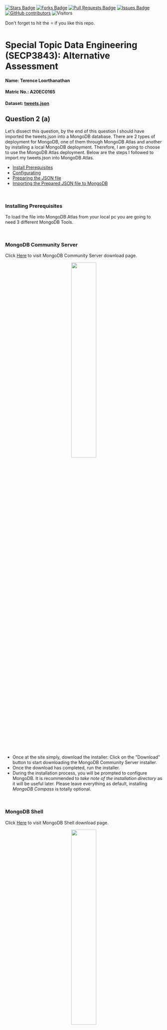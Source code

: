 <a href="https://github.com/drshahizan/SECP3843/stargazers"><img src="https://img.shields.io/github/stars/drshahizan/SECP3843" alt="Stars Badge"/></a>
<a href="https://github.com/drshahizan/SECP3843/network/members"><img src="https://img.shields.io/github/forks/drshahizan/SECP3843" alt="Forks Badge"/></a>
<a href="https://github.com/drshahizan/SECP3843/pulls"><img src="https://img.shields.io/github/issues-pr/drshahizan/SECP3843" alt="Pull Requests Badge"/></a>
<a href="https://github.com/drshahizan/SECP3843/issues"><img src="https://img.shields.io/github/issues/drshahizan/SECP3843" alt="Issues Badge"/></a>
<a href="https://github.com/drshahizan/SECP3843/graphs/contributors"><img alt="GitHub contributors" src="https://img.shields.io/github/contributors/drshahizan/SECP3843?color=2b9348"></a>
![Visitors](https://api.visitorbadge.io/api/visitors?path=https%3A%2F%2Fgithub.com%2Fdrshahizan%2FSECP3843&labelColor=%23d9e3f0&countColor=%23697689&style=flat)

Don't forget to hit the :star: if you like this repo.

# Special Topic Data Engineering (SECP3843): Alternative Assessment

#### Name: Terence Loorthanathan
#### Matric No.: A20EC0165
#### Dataset: [tweets.json](https://github.com/drshahizan/dataset/tree/main/mongodb/06-tweets)

## Question 2 (a)

Let’s dissect this question, by the end of this question I should have imported the tweets.json into a MongoDB database. There are 2 types of deployment for MongoDB, one of them through MongoDB Atlas and another by installing a local MongoDB deployment. Therefore, I am going to choose to use the MongoDB Atlas deployment. Below are the steps I followed to import my tweets.json into MongoDB Atlas.

* [Install Prerequisites](#Installing-Prerequisites)
* [Configurating](#Configurating)
* [Preparing the JSON file](#Preparing-the-JSON-file)
* [Importing the Prepared JSON file to MongoDB](#Importing-the-Prepared-JSON-file-to-MongoDB)

<br>

### Installing Prerequisites

To load the file into MongoDB Atlas from your local pc you are going to need 3 different MongoDB Tools.

<br>

### MongoDB Community Server
Click [Here](https://www.mongodb.com/try/download/community-kubernetes-operator) to visit MongoDB Community Server download page.

<p align="center"><img width="40%" src="./files/images/MongoDB_server.jpg"></img></p>

* Once at the site simply, download the installer: Click on the "Download" button to start downloading the MongoDB Community Server installer.
* Once the download has completed, run the installer.
* During the installation process, you will be prompted to configure MongoDB. It is recommended to *take note of the installation directory* as it will be useful later. Please leave everything as default, installing *MongoDB Compass* is totally optional.

<br>

### MongoDB Shell

Click [Here](https://www.mongodb.com/try/download/shell) to visit MongoDB Shell download page.

<p align="center"><img width="40%" src="./files/images/MongoDB_shell.jpg"></img></p>

Why do we need shell? For a few reasons: Requirement of the question. Not to mention, We need to connect to our MongoDB Deployment in Atlas.

* Once at the site simply, download the zip: Click on the "Download" button to start downloading the MongoDB Shell.
* Once the download has completed, Extract it at a desired location.
* Again, It is recommended to *take note of the installation directory* as it will be useful later.

<br>

### MongoDB Command Line Database Tools

Click [Here](https://www.mongodb.com/try/download/database-tools) to visit MongoDB Command Line Database Tools download page.

<p align="center"><img width="40%" src="./files/images/MongoDB_cld.jpg"></img></p>

Why do we need MongoDB Command Line Database Tools? For a few reasons: We need to Import our json dataset into Atlas, and we need the `mongoimport` function from MongoDB Command Line Database Tools to do it.

* Once at the site simply, download the zip: Click on the "Download" button to start downloading the MongoDB Command Line Database Tools.
* Once the download has completed, Extract it at a desired location.
* Again, It is recommended to *take note of the installation directory* as it will be useful later.

<br>

### Configurating

For this part its straight forward, we have to go to the add some PATH environment variables:

1) Open the Control Panel.
2) In the System and Security category, click System.
3) Click Advanced system settings. The System Properties modal display.
4) Click Environment Variables.
5) In the System variables section, select Path and click Edit. The Edit environment variable modal displays.
6) Click New and add the filepath to your all of the prerequisites binary. (Remember when i told you it will be
7) important to remember the filepath, now you have to use them)
8) Click OK to confirm your changes.

Final Outcome :

<p align="center"><img width="40%" src="./files/images/Path_Enviroment.jpg"></img></p>

By configurating through enviroment variables, you dont need to worry about your command prompt not recognising any of the commands.

<br>

### Preparing the JSON file

Before loading the dataset into MongoDB we have to make sure we prepare the dataset according to MongoDB structure. We can do this manually, but automating the process with google collab will be much more efficient.

Datasets before and after :
* Before : [tweets.json](https://github.com/drshahizan/dataset/tree/main/mongodb/06-tweets)
* After : [new_data.json](./files/code/new_data.json)

Want to take a look on how my collab file looked like? Click [here](./files/code/STDE_AA_TerenceLoorthanathan.ipynb).

<br>

### Importing the Prepared JSON file to MongoDB

<br>

Note: Keep Atlas open in the background throughout this process

First things first, we have to start mongoDB server. To do that a simple `mongod` in the command prompt will do the trick. As seen below.

<p align="center"><img width="50%" src="./files/images/Start_MongoDB_Server.jpg"></img></p>

Now we have to navigate to Atlas and click on the connect button, then click on connect through `shell` and then you will get a connection string. Simply paste it on your command prompt.

<p align="center"><img width="40%" src="./files/images/Connect_atlas.jpg"></img></p>

After pasting this hit `Enter` and enter the password to your cluster. You defined this when you were making your account.

<p align="center"><img width="40%" src="./files/images/Connect_to_Cluster_Atlas.jpg"></img></p>

You will be notified that you have successfully connected to your cluster, now you have to navigate to the collection that you desire to load your dataset into.

In my case, i have a database called `db_aa_stde` and a collection in it called `aa_collection`. Therefore a simple code, can get me to my collection as follows:

```bash
use db_aa_stde
db.aa_collection
```

<p align="center"><img width="40%" src="./files/images/Connect_collection.jpg"></img></p>

Now to actually load the dataset into my database, for this we can use the `mongoimport` function from `MongoDB Command Line Database Tools`

The syntax will look like this:

```bash
mongoimport --uri="mongodb+srv://<connection-string>" --collection=aa_collection --file="https://example.com/new_data.json" --jsonArray
```

In my case it looked like this:

```bash
mongoimportmongoimport --uri="mongodb+srv://terence:<Password Here>@learningcluster.p8bbacm.mongodb.net/" --collection=aa_collection --file="E:\Downloads\new_data.json" --jsonArray
```

After pasting your syntax, hit `Enter` and watch your atlas collection fill up with data from your json file.

<p align="center"><img width="50%" src="./files/images/Output_atlas.jpg"></img></p>


## Question 2 (b)

### Content

* [Insert Query](Insert-Query)
* [Read Query](Read-Query)
* [Update Query](Update-Query)
* [Delete Query](Delete-Query)


### Insert Query

There are two common queries methods to insert data into MongoDB:
* `insertOne` : To insert one record and *This is the method that will be used for this demonstration*
* `insertMany` : To insert more than one record

Input inside command prompt:

<p align="center"><img width="50%" src="./files/images/Create_Input.jpg"></img></p>

Output in Atlas:

<p align="center"><img width="50%" src="./files/images/Create_Output.jpg"></img></p>

### Read Query

There are two common queries methods to insert data into MongoDB:
* `findOne` : To find first record by some criteria
* `find` : To find all records by some criteria and *This is the method that will be used for this demonstration*

Input inside command prompt:

<p align="center"><img width="50%" src="./files/images/Read.jpg"></img></p>


### Update Query

There are two common queries methods to insert data into MongoDB:
* `updateOne` : To update a record based on a set rule and *This is the method that will be used for this demonstration*
* `updateMany` : To update more than one records based on a set rule and *This is the method that will be used for this demonstration*

Input inside command prompt for `updateOne`:

<p align="center"><img width="50%" src="./files/images/UpdateOne_Input.jpg"></img></p>

Output in Atlas for `updateOne`:

<p align="center"><img width="50%" src="./files/images/UpdateOne_Output.jpg"></img></p>

Input inside command prompt for `updateMany`:

<p align="center"><img width="50%" src="./files/images/UpdateMany_Input.jpg"></img></p>

Output in Atlas for `updateMany`:

<p align="center"><img width="50%" src="./files/images/UpdateMany_Output.jpg"></img></p>


### Delete Query

There are two common queries methods to insert data into MongoDB:
* `deleteOne` : To delete first record that matches the rule and *This is the method that will be used for this demonstration*
* `deleteMany` : To delete all records that matches the rule

Input inside command prompt:

<p align="center"><img width="50%" src="./files/images/Delete_Input.jpg"></img></p>

Output in Atlas:

<p align="center"><img width="50%" src="./files/images/Delete_Output.jpg"></img></p>


## Contribution 🛠️
Please create an [Issue](https://github.com/drshahizan/special-topic-data-engineering/issues) for any improvements, suggestions or errors in the content.

You can also contact me using [Linkedin](https://www.linkedin.com/in/drshahizan/) for any other queries or feedback.

[![Visitors](https://api.visitorbadge.io/api/visitors?path=https%3A%2F%2Fgithub.com%2Fdrshahizan&labelColor=%23697689&countColor=%23555555&style=plastic)](https://visitorbadge.io/status?path=https%3A%2F%2Fgithub.com%2Fdrshahizan)
![](https://hit.yhype.me/github/profile?user_id=81284918)




